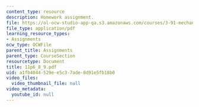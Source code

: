 ```yaml
---
content_type: resource
description: Homework assignment.
file: https://ol-ocw-studio-app-qa.s3.amazonaws.com/courses/3-91-mechanical-behavior-of-plastics-spring-2007/a1fb4044529ee5c37ade8d91e5fb18b0_11p6_8_9.pdf
file_type: application/pdf
learning_resource_types:
- Assignments
ocw_type: OCWFile
parent_title: Assignments
parent_type: CourseSection
resourcetype: Document
title: 11p6_8_9.pdf
uid: a1fb4044-529e-e5c3-7ade-8d91e5fb18b0
video_files:
  video_thumbnail_file: null
video_metadata:
  youtube_id: null
---
```

